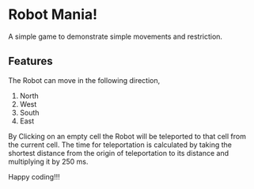 # Robot Mania!

A simple game to demonstrate simple movements and restriction.

## Features

The Robot can move in the following direction,
1. North
2. West
3. South
4. East

By Clicking on an empty cell the Robot will be teleported to that cell from the current cell.
The time for teleportation is calculated by taking the shortest distance from the origin of teleportation to its distance and multiplying it by 250 ms.

Happy coding!!!
